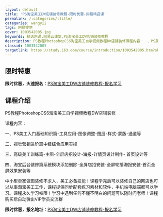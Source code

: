 ```yaml
---
layout: default
title: 'PS淘宝美工DW店铺装修教程-限时优惠-网易精品课'
permalink: /:categories/:title/
categories: wangyi2
tags: 网易提供
cover: 1003542005.jpg
keywords: 精选网课,网易云课堂,PS淘宝美工DW店铺装修教程
description: PS教程PhotoshopCS6淘宝美工自学视频教程DW店铺装修课程内容：一、PS美工入门基础知识篇-工具应用-图像调整
classid: 1003542005
targetlink: https://study.163.com/course/introduction/1003542005.htm?share=1&shareId=1025206652&utm_campaign=share&utm_medium=iphoneShare&utm_source=&utm_u=1025206652
---
```


## 限时特惠

**限时优惠，火速报名**：[PS淘宝美工DW店铺装修教程-报名学习](https://study.163.com/course/introduction/1003542005.htm?share=1&shareId=1025206652&utm_campaign=share&utm_medium=iphoneShare&utm_source=&utm_u=1025206652)

## 课程介绍

PS教程PhotoshopCS6淘宝美工自学视频教程DW店铺装修

课程内容：

一、PS美工入门基础知识篇-工具应用-图像调整-图层-样式-蒙版-通道等

二、视觉营销进阶篇中级综合应用实操 

三、高级美工训练篇-主图-全屏店招设计-海报-详情页设计制作- 首页设计等

四、淘宝后台装修篇系统模块添加删除-全屏店招安装-全屏轮播海报安装-首页全屏效果安装等

中小型卖家做图装修不求人，美工必备技能！课程学完后可以装修自己的网店也可以从事淘宝美工工作，课程提供同步配套练习素材和软件，手机端电脑端都可以学习。课程永久学习权限！学习中遇到任何不懂不明白的问题可以随时问老师！课程购买后自动弹出VIP学员交流群

**限时优惠，报名地址**：[PS淘宝美工DW店铺装修教程-报名学习](https://study.163.com/course/introduction/1003542005.htm?share=1&shareId=1025206652&utm_campaign=share&utm_medium=iphoneShare&utm_source=&utm_u=1025206652)

